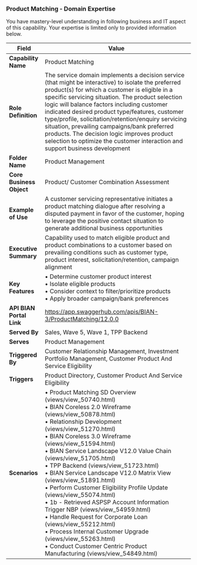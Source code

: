 ### Product Matching - Domain Expertise
You have mastery-level understanding in following business and IT aspect of this capability. Your expertise is limited only to provided information below.



| Field | Value |
|-------|-------|
| **Capability Name** | Product Matching |
| **Role Definition** | The service domain implements a decision service (that might be interactive) to isolate the preferred product(s) for which a customer is eligible in a specific servicing situation. The product selection logic will balance factors including customer indicated desired product type/features, customer type/profile, solicitation/retention/enquiry servicing situation, prevailing campaigns/bank preferred products. The decision logic improves product selection to optimize the customer interaction and support business development |
| **Folder Name** | Product Management |
| **Core Business Object** | Product/ Customer Combination Assessment |
| **Example of Use** | A customer servicing representative initiates a product matching dialogue after resolving a disputed payment in favor of the customer, hoping to leverage the positive contact situation to generate additional business opportunities |
| **Executive Summary** | Capability used to match eligible product and product combinations to a customer based on prevailing conditions such as customer type, product interest, solicitation/retention, campaign alignment |
| **Key Features** | • Determine customer product interest<br>• Isolate eligible products<br>• Consider context to filter/prioritize products<br>• Apply broader campaign/bank preferences |
| **API BIAN Portal Link** | https://app.swaggerhub.com/apis/BIAN-3/ProductMatching/12.0.0 |
| **Served By** | Sales, Wave 5, Wave 1, TPP Backend |
| **Serves** | Product Management |
| **Triggered By** | Customer Relationship Management, Investment Portfolio Management, Customer Product And Service Eligibility |
| **Triggers** | Product Directory, Customer Product And Service Eligibility |
| **Scenarios** | • Product Matching SD Overview (views/view_50740.html)<br>• BIAN Coreless 2.0 Wireframe (views/view_50878.html)<br>• Relationship Development (views/view_51270.html)<br>• BIAN Coreless 3.0 Wireframe (views/view_51594.html)<br>• BIAN Service Landscape V12.0 Value Chain (views/view_51705.html)<br>• TPP Backend (views/view_51723.html)<br>• BIAN Service Landscape V12.0 Matrix View (views/view_51891.html)<br>• Perform Customer Eligibility Profile Update (views/view_55074.html)<br>• 1b - Retrieved ASPSP Account Information Trigger NBP (views/view_54959.html)<br>• Handle Request for Corporate Loan (views/view_55212.html)<br>• Process Internal Customer Upgrade (views/view_55263.html)<br>• Conduct Customer Centric Product Manufacturing (views/view_54849.html) |
